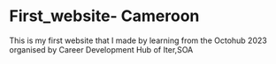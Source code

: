 # First_website- Cameroon
This is my first website that I  made by learning from the Octohub 2023 organised by Career Development Hub of Iter,SOA
